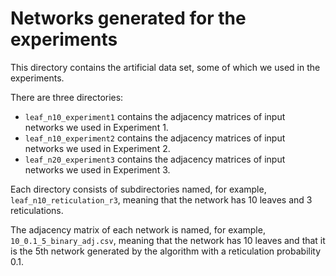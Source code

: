 # Networks generated for the experiments

This directory contains the artificial data set, some of which we used in the experiments. 

There are three directories:

- `leaf_n10_experiment1` contains the adjacency matrices of input networks we used in Experiment 1. 
- `leaf_n10_experiment2` contains the adjacency matrices of input networks we used in Experiment 2.
- `leaf_n20_experiment3` contains the adjacency matrices of input networks we used in Experiment 3.

Each directory consists of subdirectories named, for example, `leaf_n10_reticulation_r3`, meaning that the network has 10 leaves and 3 reticulations. 

The adjacency matrix of each network is named, for example, `10_0.1_5_binary_adj.csv`, meaning that the network has 10 leaves and that it is the 5th network generated by the algorithm with a reticulation probability 0.1.
